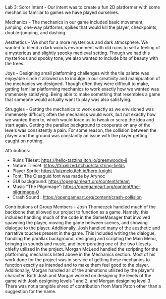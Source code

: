 Lab 3: Soror
Intent - Our intent was to create a fun 2D platformer with some mechanics familiar to games we have played ourselves.

Mechanics - The mechanics in our game included basic movement, jumping, one-way platforms, spikes that would kill the player, checkpoints, double-jumping, and dashing. 

Aesthetics - We shot for a more mysterious and dark atmosphere. We wanted to blend a dark woods environment with old ruins to sell a feeling of a mysterious and slightly spooky medieval setting. Though we had this mysterious and spooky tone, we also wanted to include bits of beauty with the trees.

Joys - Designing small platforming challenges with the tile palette was enjoyable since it allowed us to indulge in our creativity and manipulation of the mechanics we designed. Though often they were difficult to make, getting familiar platforming mechanics to work exactly how we wanted was immensely satisfying. Being able to make something that resembles a game that someone would actually want to play was also satisfying.

Struggles - Getting the mechanics to work exactly as we envisioned was immensely difficult; often the mechanics would work, but not exactly how we wanted them to, which would force us to tweak or scrap the idea and start again. Getting the parallax background to cooperate on any of the levels was consistently a pain. For some reason, the collision between the player and the ground was constantly an issue with the player getting caught on nothing.

Attributions:
- Ruins Tileset: https://hello-tazzina.itch.io/greenwoods-ii
- Nature Tileset: https://trixelized.itch.io/starstring-fields
- Player Sprite: https://luizmelo.itch.io/hero-knight
- Font: The Oleaguid font was made by Arynoc
- GUI background: https://opengameart.org/content/steam
- Music "The Pilgrimage": https://opengameart.org/content/the-pilgrimage-0
- Crash Sound : https://opengameart.org/content/crash-collision

Contributions of Group Members - Josh Thomeczek handled much of the backbone that allowed our project to function as a game. Namely, this included handling much of the code in the GameManager that involved spawning the player, moving the game between scenes, and showing dialogue to the player. Additionally, Josh handled many of the aesthetic and narrative touches present in the game. This included writing the dialogue, handling the parallax background, designing and scripting the Main Menu, bringing in sounds and music, and incorporating one of the two tilesets chiefly utilized in the project. Morgan McLeod handled the scripting for the platforming mechanics listed above in the Mechanics section. Most of his work done for the project was in service of getting these mechanics to function exactly as intended and to make them feel good to the player. Additionally, Morgan handled all of the animations utilized by the player's character. Both Josh and Morgan worked on designing the levels of the game with Josh designing levels 1 and 2, and Morgan designing level 3. There was not a tangible shred of contribution from Mars Paton other than a suggestion for the name.
